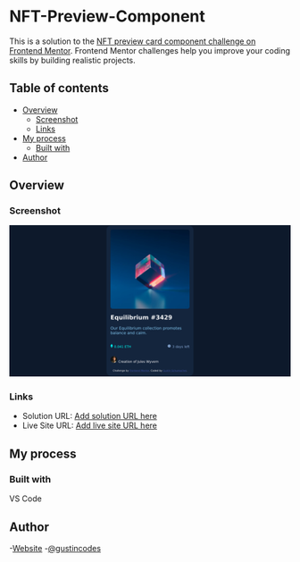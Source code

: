 # NFT-Preview-Component

This is a solution to the [NFT preview card component challenge on Frontend Mentor](https://www.frontendmentor.io/challenges/nft-preview-card-component-SbdUL_w0U). Frontend Mentor challenges help you improve your coding skills by building realistic projects. 

## Table of contents

- [Overview](#overview)
  - [Screenshot](#screenshot)
  - [Links](#links)
- [My process](#my-process)
  - [Built with](#built-with)
- [Author](#author)


## Overview

### Screenshot

![](./images/Frontend-Mentor-NFT-preview-card-component.png)


### Links

- Solution URL: [Add solution URL here](https://github.com/GustinSchumacher/NFT-Preview-Component)
- Live Site URL: [Add live site URL here](http://gustinschumacher.github.io/NFT-Preview-Component)

## My process

### Built with

VS Code


## Author

-[Website](https://gustinschumacher.github.io/)
-[@gustincodes](https://www.twitter.com/gustincodes)
